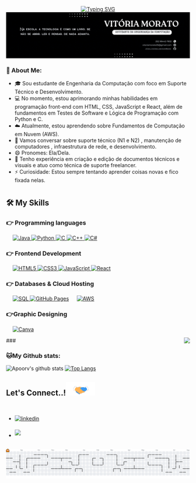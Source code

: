 <div align="center">
  <a href="https://git.io/typing-svg">
    <img src="https://readme-typing-svg.demolab.com?font=Fira+Code&weight=500&size=22&pause=1000&color=800080&center=true&vCenter=true&random=false&width=524&lines=%E2%8A%B9+The+render+is+complete.+%E2%8A%B9+" alt="Typing SVG">
  </a>

  </a>
</div>

<img align="center" alt="" src="src/header.gif">

### 🤵 About Me:
- 🎓 Sou estudante de Engenharia da Computação  com foco em Suporte Técnico e Desenvolvimento.
- 💻 No momento, estou aprimorando minhas habilidades em programação front-end com HTML, CSS, JavaScript e React, além de fundamentos em Testes de Software e Lógica de Programação com Python e C.
- ☁️ Atualmente, estou aprendendo sobre Fundamentos de Computação em Nuvem (AWS).
- 💬 Vamos conversar sobre suporte técnico (N1 e N2) , manutenção de computadores , infraestrutura de rede, e desenvolvimento.
- 😄 Pronomes: Ela/Dela.
- 📝 Tenho experiência em criação e edição de documentos técnicos e visuais e atuo como técnica de suporte freelancer.
- ⚡ Curiosidade: Estou sempre tentando aprender coisas novas e fico fixada nelas.
#
## 🛠️ My Skills

### 👉 Programming languages

<p align="left"> 
  &emsp; 
    <a href="https://www.java.com/pt-br/">
        <img alt="Java" src="https://img.shields.io/badge/Java-%23007396.svg?logo=java&logoColor=white"/>
    </a>
    <a href="https://www.python.org/">
        <img alt="Python" src="https://img.shields.io/badge/Python-%233776AB.svg?logo=python&logoColor=white"/>
    </a>
    <a href="https://devdocs.io/c/">
        <img alt="C" src="https://img.shields.io/badge/C-%23A8B9CC.svg?logo=c&logoColor=white"/>
    </a>
    <a href="https://isocpp.org/">
        <img alt="C++" src="https://img.shields.io/badge/C%2B%2B-%2300599C.svg?logo=c%2B%2B&logoColor=white"/>
    </a>
    <a href="https://docs.microsoft.com/en-us/dotnet/csharp/">
        <img alt="C#" src="https://img.shields.io/badge/C%23-%23239120.svg?logo=c-sharp&logoColor=white"/>
    </a>
</p>

### 👉 Frontend Development
<p align="left"> 
  &emsp; 
  <a href="https://developer.mozilla.org/pt-BR/docs/Web/HTML">
        <img alt="HTML5" src="https://img.shields.io/badge/HTML5-%23E34F26.svg?logo=html5&logoColor=white"/>
    </a>
    <a href="https://developer.mozilla.org/pt-BR/docs/Web/CSS">
        <img alt="CSS3" src="https://img.shields.io/badge/CSS3-%231572B6.svg?logo=css3&logoColor=white"/>
    </a>
    <a href="https://developer.mozilla.org/pt-BR/docs/Web/JavaScript">
        <img alt="JavaScript" src="https://img.shields.io/badge/JavaScript-%23F7DF1E.svg?logo=javascript&logoColor=black"/>
    </a>
    <a href="https://react.dev/">
        <img alt="React" src="https://img.shields.io/badge/React-%2361DAFB.svg?logo=react&logoColor=black"/>
    </a>
</p>

### 👉 Databases & Cloud Hosting
<p align="left">
  &emsp;
   <a href="https://www.w3schools.com/sql/">
        <img alt="SQL" src="https://img.shields.io/badge/SQL-000000?style=for-the-badge&logo=microsoftsqlserver&logoColor=white"/>
   </a>
    <a href="https://www.github.com"><img alt="GitHub Pages" src="https://img.shields.io/badge/GitHub%20Pages-%23327FC7.svg?style=flat&llogo=github&logoColor=white"></a>
  &emsp;
     <a href="https://aws.amazon.com/pt/">
        <img alt="AWS" src="https://img.shields.io/badge/AWS-%23232F3E.svg?logo=amazon-aws&logoColor=white"/>
    </a>
 </p>
  
### 👉Graphic Designing
<p align="left">
  &emsp;
  <a href="https://www.canva.com/">
        <img alt="Canva" src="https://img.shields.io/badge/Canva-%2300C4CC.svg?logo=canva&logoColor=white"/>
    </a>
</p>
###

<img align="right" height="150" src="https://media1.tenor.com/m/AtAW1M7pHggAAAAC/lain-experiments.gif"  />

###

### 🐱My Github stats:
![Apoorv's github stats](https://github-readme-stats.vercel.app/api?username=VickyMorato&show_icons=true&title_color=ffc857&icon_color=8ac926&text_color=daf7dc&bg_color=151515&hide=["stars"])
[![Top Langs](https://github-readme-stats.vercel.app/api/top-langs/?username=VickyMorato&layout=compact&text_color=daf7dc&bg_color=151515)](https://github.com/anuraghazra/github-readme-stats)

###

## <b> Let's Connect..!</b><img src="https://github.com/0xAbdulKhalid/0xAbdulKhalid/raw/main/assets/mdImages/handshake.gif" width ="80">
<br>
<div align='left'>

<ul>

<li>
<a href="www.linkedin.com/in/vitória-morato-9aab852b8" target="_blank">
<img src="https://img.shields.io/badge/linkedin:  VitóriaMorato-%2300acee.svg?color=405DE6&style=for-the-badge&logo=linkedin&logoColor=white" alt=linkedin style="margin-bottom: 5px;"/>
</a>
</li>

<br>

<li>
<a href="mailto:dev.vitoriamorato@gmail.com" target="_blank">
<img src="https://img.shields.io/badge/gmail:  VitóriaMorato-%23EA4335.svg?style=for-the-badge&logo=gmail&logoColor=white" t=mail style="margin-bottom: 5px;" />
</a>
</li>
	
</ul>
</div>

## </b>
<picture>
  <source media="(prefers-color-scheme: dark)" srcset="https://raw.githubusercontent.com/VickyMorato/VickyMorato/output/pacman-contribution-graph-dark.svg">
  <source media="(prefers-color-scheme: light)" srcset="https://raw.githubusercontent.com/VickyMorato/VickyMorato/output/pacman-contribution-graph.svg">
  <img alt="pacman contribution graph" src="https://raw.githubusercontent.com/VickyMorato/VickyMorato/output/pacman-contribution-graph.svg">
</picture>

###

